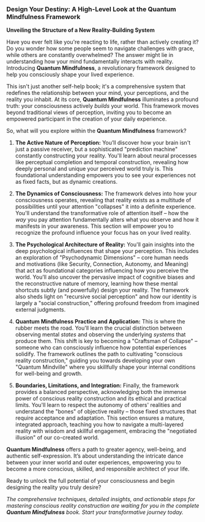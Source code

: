 ### Design Your Destiny: A High-Level Look at the Quantum Mindfulness Framework
**Unveiling the Structure of a New Reality-Building System**

Have you ever felt like you're reacting to life, rather than actively creating it? Do you wonder how some people seem to navigate challenges with grace, while others are constantly overwhelmed? The answer might lie in understanding how your mind fundamentally interacts with reality. Introducing **Quantum Mindfulness**, a revolutionary framework designed to help you consciously shape your lived experience.

This isn't just another self-help book; it's a comprehensive system that redefines the relationship between your mind, your perceptions, and the reality you inhabit. At its core, **Quantum Mindfulness** illuminates a profound truth: your consciousness actively *builds* your world. This framework moves beyond traditional views of perception, inviting you to become an empowered participant in the creation of your daily experience.

So, what will you explore within the **Quantum Mindfulness** framework?

1.  **The Active Nature of Perception:** You’ll discover how your brain isn't just a passive receiver, but a sophisticated "prediction machine" constantly constructing your reality. You'll learn about neural processes like perceptual completion and temporal construction, revealing how deeply personal and unique your perceived world truly is. This foundational understanding empowers you to see your experiences not as fixed facts, but as dynamic creations.

2.  **The Dynamics of Consciousness:** The framework delves into how your consciousness operates, revealing that reality exists as a multitude of possibilities until your attention "collapses" it into a definite experience. You'll understand the transformative role of attention itself – how the *way* you pay attention fundamentally alters what you observe and how it manifests in your awareness. This section will empower you to recognize the profound influence your focus has on your lived reality.

3.  **The Psychological Architecture of Reality:** You'll gain insights into the deep psychological influences that shape your perception. This includes an exploration of "Psychodynamic Dimensions" – core human needs and motivations (like Security, Connection, Autonomy, and Meaning) that act as foundational categories influencing how you perceive the world. You’ll also uncover the pervasive impact of cognitive biases and the reconstructive nature of memory, learning how these mental shortcuts subtly (and powerfully) design your reality. The framework also sheds light on "recursive social perception" and how our identity is largely a "social construction," offering profound freedom from imagined external judgments.

4.  **Quantum Mindfulness Practice and Application:** This is where the rubber meets the road. You'll learn the crucial distinction between observing mental *states* and observing the underlying *systems* that produce them. This shift is key to becoming a "Craftsman of Collapse" – someone who can consciously influence how potential experiences solidify. The framework outlines the path to cultivating "conscious reality construction," guiding you towards developing your own "Quantum Mindville" where you skillfully shape your internal conditions for well-being and growth.

5.  **Boundaries, Limitations, and Integration:** Finally, the framework provides a balanced perspective, acknowledging both the immense power of conscious reality construction and its ethical and practical limits. You'll learn to respect the autonomy of others' realities and understand the "bones" of objective reality – those fixed structures that require acceptance and adaptation. This section ensures a mature, integrated approach, teaching you how to navigate a multi-layered reality with wisdom and skillful engagement, embracing the "negotiated illusion" of our co-created world.

**Quantum Mindfulness** offers a path to greater agency, well-being, and authentic self-expression. It’s about understanding the intricate dance between your inner world and outer experiences, empowering you to become a more conscious, skilled, and responsible architect of your life.

Ready to unlock the full potential of your consciousness and begin designing the reality you truly desire?

*The comprehensive techniques, detailed insights, and actionable steps for mastering conscious reality construction are waiting for you in the complete **Quantum Mindfulness** book. Start your transformative journey today.*